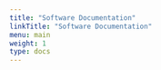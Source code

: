 ```yaml
---
title: "Software Documentation"
linkTitle: "Software Documentation"
menu: main
weight: 1
type: docs
---
```

